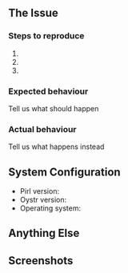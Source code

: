 <!--
Thanks for reporting an issue to PIRL and helping us improve! 

To make it possible for us to help you, please fill out below information carefully.

We are also available on Slack at https://pirlcoin.slack.com   
--> 


## The Issue

### Steps to reproduce
1.
2.
3.

### Expected behaviour
Tell us what should happen

### Actual behaviour
Tell us what happens instead


## System Configuration

- Pirl version:
- Oystr version:
- Operating system:


## Anything Else
<!-- Include anything else that does not fit into the above sections -->


## Screenshots
<!-- If a screenshot would help explain the bug, please include one or two here -->